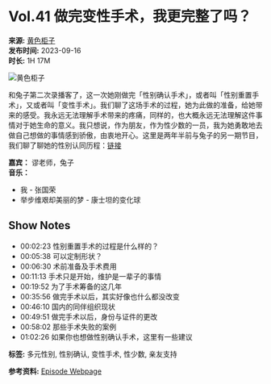 # Vol.41 做完变性手术，我更完整了吗？

**来源:** [黄色柜子](https://podcasts.apple.com/ca/podcast/%E9%BB%84%E8%89%B2%E6%9F%9C%E5%AD%90/id1490402039)  
**发布时间:** 2023-09-16  
**时长:** 1H 17M  

![黄色柜子](/assets/artwork/1x1.gif)

和兔子第二次录播客了，这一次她刚做完「性别确认手术」，或者叫「性别重置手术」，又或者叫「变性手术」。我们聊了这场手术的过程，她为此做的准备，给她带来的感受。我永远无法理解手术带来的疼痛，同样的，也大概永远无法理解这件事情对于她生命的意义。我只想说，作为朋友，作为性少数的一员，我为她勇敢地去做自己想做的事情感到骄傲，由衷地开心。这里是两年半前与兔子的另一期节目，我们聊了聊她的性别认同历程：[链接](https://www.xiaoyuzhoufm.com/episode/5fd3b862dee9c1e16d583ddc?s=eyJ1IjogIjVlNzliOWMxYjNjNWJjYTVmNjNmNDNmMiJ9)  

**嘉宾：** 谬老师，兔子  
**音乐：** 
- 我 - 张国荣 
- 举步维艰却美丽的梦 - 康士坦的变化球  

## Show Notes
- 00:02:23 性别重置手术的过程是什么样的？
- 00:05:38 可以定制形状？
- 00:06:30 术前准备及手术费用
- 00:11:13 手术只是开始，维护是一辈子的事情
- 00:19:52 为了手术筹备的这几年
- 00:35:56 做完手术以后，其实好像也什么都没改变
- 00:46:10 国内的同伴组织现状
- 00:49:51 做完手术以后，身份与证件的更改
- 00:58:02 那些手术失败的案例
- 01:02:26 如果你也想做性别确认手术，这里有一些建议  

**标签:** 多元性别, 性别确认, 变性手术, 性少数, 亲友支持  

**参考资料:** [Episode Webpage](https://www.lizhi.fm/dhp_static/static/h5_dhp_app/share.html#/voice?voiceId=3031488001317596678&podcastId=5152662803283750527)  